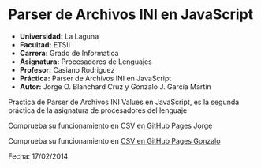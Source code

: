 Parser de Archivos INI en JavaScript
====================================

* **Universidad:** La Laguna
* **Facultad:** ETSII
* **Carrera:** Grado de Informatica
* **Asignatura:** Procesadores de Lenguajes
* **Profesor:** Casiano Rodriguez
* **Práctica:** Parser de Archivos INI en JavaScript
* **Autor:** Jorge O. Blanchard Cruz y Gonzalo J. García Martin

Practica de Parser de Archivos INI Values en JavaScript, es la segunda práctica de la asignatura de procesadores del lenguaje

Comprueba su funcionamiento en 
[CSV en GitHub Pages Jorge](http://alu0100536591.github.io/ini_Files/)

Comprueba su funcionamiento en 
[CSV en GitHub Pages Gonzalo](http://alu0100403619.github.io/ini_Files/)

Fecha: 17/02/2014